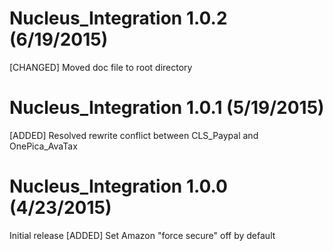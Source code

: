 Nucleus_Integration 1.0.2 (6/19/2015)
=======================================
[CHANGED] Moved doc file to root directory

Nucleus_Integration 1.0.1 (5/19/2015)
=======================================
[ADDED] Resolved rewrite conflict between CLS_Paypal and OnePica_AvaTax

Nucleus_Integration 1.0.0 (4/23/2015)
=======================================
Initial release
[ADDED] Set Amazon "force secure" off by default